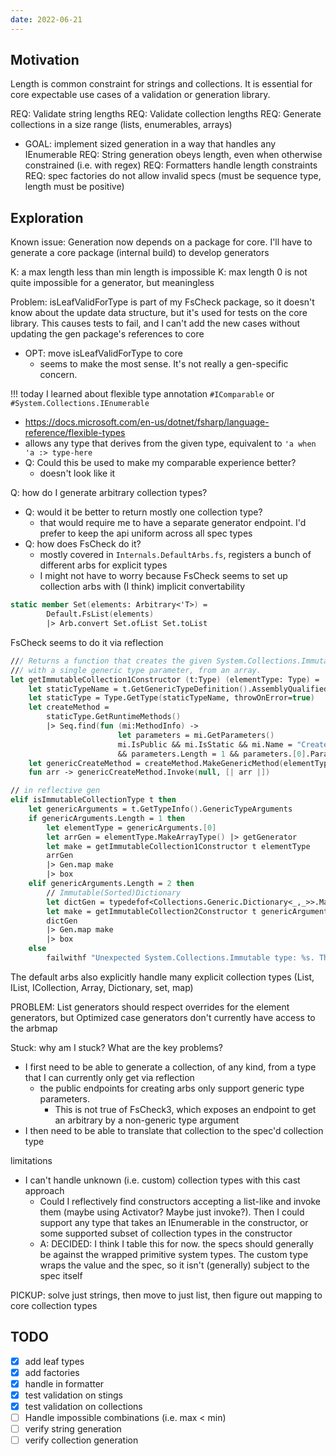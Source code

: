 ```yaml
---
date: 2022-06-21
---
```


## Motivation
Length is common constraint for strings and collections. It is essential for core expectable use cases of a validation or generation library.


REQ: Validate string lengths
REQ: Validate collection lengths
REQ: Generate collections in a size range (lists, enumerables, arrays)
- GOAL: implement sized generation in a way that handles any IEnumerable
REQ: String generation obeys length, even when otherwise constrained (i.e. with regex)
REQ: Formatters handle length constraints
REQ: spec factories do not allow invalid specs (must be sequence type, length must be positive)


## Exploration

Known issue: Generation now depends on a package for core. I'll have to generate a core package (internal build) to develop generators

K: a max length less than min length is impossible
K: max length 0 is not quite impossible for a generator, but meaningless

Problem: isLeafValidForType is part of my FsCheck package, so it doesn't know about the update data structure, but it's used for tests on the core library. This causes tests to fail, and I can't add the new cases without updating the gen package's references to core
- OPT: move isLeafValidForType to core
  - seems to make the most sense. It's not really a gen-specific concern.


!!! today I learned about flexible type annotation `#IComparable` or `#System.Collections.IEnumerable`
- https://docs.microsoft.com/en-us/dotnet/fsharp/language-reference/flexible-types
- allows any type that derives from the given type, equivalent to `'a when 'a :> type-here`
- Q: Could this be used to make my comparable experience better?
  - doesn't look like it

Q: how do I generate arbitrary collection types?
- Q: would it be better to return mostly one collection type?
  - that would require me to have a separate generator endpoint. I'd prefer to keep the api uniform across all spec types
- Q: how does FsCheck do it?
  - mostly covered in `Internals.DefaultArbs.fs`, registers a bunch of different arbs for explicit types
  - I might not have to worry because FsCheck seems to set up collection arbs with (I think) implicit convertability
```fsharp
static member Set(elements: Arbitrary<'T>) = 
        Default.FsList(elements)
        |> Arb.convert Set.ofList Set.toList
```

FsCheck seems to do it via reflection
```fs
/// Returns a function that creates the given System.Collections.Immutable type,
/// with a single generic type parameter, from an array.
let getImmutableCollection1Constructor (t:Type) (elementType: Type) =
    let staticTypeName = t.GetGenericTypeDefinition().AssemblyQualifiedName.Replace("`1", "")
    let staticType = Type.GetType(staticTypeName, throwOnError=true)
    let createMethod = 
        staticType.GetRuntimeMethods()
        |> Seq.find(fun (mi:MethodInfo) -> 
                        let parameters = mi.GetParameters()
                        mi.IsPublic && mi.IsStatic && mi.Name = "Create" 
                        && parameters.Length = 1 && parameters.[0].ParameterType.IsArray)
    let genericCreateMethod = createMethod.MakeGenericMethod(elementType)
    fun arr -> genericCreateMethod.Invoke(null, [| arr |])

// in reflective gen
elif isImmutableCollectionType t then
    let genericArguments = t.GetTypeInfo().GenericTypeArguments
    if genericArguments.Length = 1 then
        let elementType = genericArguments.[0]
        let arrGen = elementType.MakeArrayType() |> getGenerator
        let make = getImmutableCollection1Constructor t elementType
        arrGen
        |> Gen.map make
        |> box
    elif genericArguments.Length = 2 then
        // Immutable(Sorted)Dictionary
        let dictGen = typedefof<Collections.Generic.Dictionary<_,_>>.MakeGenericType(genericArguments) |> getGenerator
        let make = getImmutableCollection2Constructor t genericArguments
        dictGen
        |> Gen.map make
        |> box
    else
        failwithf "Unexpected System.Collections.Immutable type: %s. This is a bug in FsCheck, please open an issue." t.AssemblyQualifiedName
```

The default arbs also explicitly handle many explicit collection types (List, IList, ICollection, Array, Dictionary, set, map)

PROBLEM: List generators should respect overrides for the element generators, but Optimized case generators don't currently have access to the arbmap

Stuck: why am I stuck? What are the key problems?
- I first need to be able to generate a collection, of any kind, from a type that I can currently only get via reflection
  - the public endpoints for creating arbs only support generic type parameters. 
    - This is not true of FsCheck3, which exposes an endpoint to get an arbitrary by a non-generic type argument
- I then need to be able to translate that collection to the spec'd collection type

limitations
- I can't handle unknown (i.e. custom) collection types with this cast approach
  - Could I reflectively find constructors accepting a list-like and invoke them (maybe using Activator? Maybe just invoke?). Then I could support any type that takes an IEnumerable in the constructor, or some supported subset of collection types in the constructor
  - A: DECIDED: I think I table this for now. the specs should generally be against the wrapped primitive system types. The custom type wraps the value and the spec, so it isn't (generally) subject to the spec itself

PICKUP: solve just strings, then move to just list, then figure out mapping to core collection types

## TODO
- [x] add leaf types
- [x] add factories
- [x] handle in formatter
- [x] test validation on stings
- [x] test validation on collections
- [ ] Handle impossible combinations (i.e. max < min)
- [ ] verify string generation
- [ ] verify collection generation
